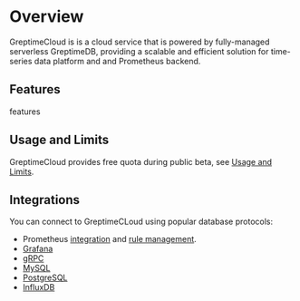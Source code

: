 # Overview

GreptimeCloud is is a cloud service that is powered by fully-managed serverless GreptimeDB, providing a scalable and efficient solution for time-series data platform and and Prometheus backend.

## Features

features

## Usage and Limits

GreptimeCloud provides free quota during public beta, see [Usage and Limits](usage.md).

## Integrations

You can connect to GreptimeCLoud using popular database protocols:

- Prometheus [integration](./integrations/prometheus/integration.md) and [rule management](./integrations/prometheus/rule-management.md).
- [Grafana](./integrations/grafana.md)
- [gRPC](./integrations/grpc.md)
- [MySQL](./integrations/mysql.md)
- [PostgreSQL](./integrations/postgresql.md)
- [InfluxDB](./integrations/influxdb.md)

